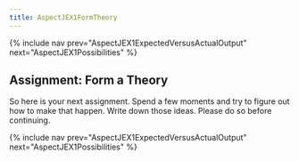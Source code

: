 ```yaml
---
title: AspectJEX1FormTheory
---
```

{% include nav prev="AspectJEX1ExpectedVersusActualOutput" next="AspectJEX1Possibilities" %}

## Assignment: Form a Theory
So here is your next assignment. Spend a few moments and try to figure out how to make that happen. Write down those ideas. Please do so before continuing.

{% include nav prev="AspectJEX1ExpectedVersusActualOutput" next="AspectJEX1Possibilities" %}
